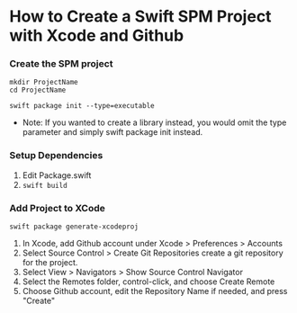# How to Create a Swift SPM Project with Xcode and Github

### Create the SPM project

```
mkdir ProjectName
cd ProjectName

swift package init --type=executable
```

* Note: If you wanted to create a library instead, you would omit the type parameter and simply swift package init instead.

### Setup Dependencies

1. Edit Package.swift
2. `swift build`


### Add Project to XCode

```
swift package generate-xcodeproj
```
1. In Xcode, add Github account under Xcode > Preferences > Accounts
2. Select Source Control > Create Git Repositories create a git repository for the project.
3. Select View > Navigators > Show Source Control Navigator
4. Select the Remotes folder, control-click, and choose Create Remote
5. Choose Github account, edit the Repository Name if needed, and press "Create"
